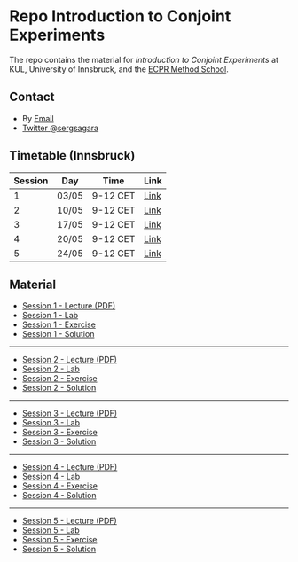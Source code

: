 # Repo Introduction to Conjoint Experiments

The repo contains the material for *Introduction to Conjoint Experiments* at KUL, University of Innsbruck, and the [ECPR Method School](https://ecpr.eu/Events/Event/PanelDetails/9125). 

## Contact

- By [Email](mailto:alberto.stefanelli@kuleuven.be)
- [Twitter @sergsagara](https://twitter.com/sergsagara)

## Timetable (Innsbruck)

Session|Day|Time|Link 
--|-----|--------|----
1|03/05|9-12 CET| [Link]()
2|10/05|9-12 CET| [Link]()
3|17/05|9-12 CET| [Link]()
4|20/05|9-12 CET| [Link]()
5|24/05|9-12 CET| [Link]()


## Material

- [Session 1 - Lecture (PDF)](https://albertostefanelli.github.io/conjoint_class/session_1/lecture/html/conjoint_lecture_01.pdf)
- [Session 1 - Lab](https://albertostefanelli.github.io/conjoint_class/session_1/lab/html/conjoint_lab_1.html)
- [Session 1 - Exercise](https://albertostefanelli.github.io/conjoint_class/session_1/exercise/html/conjoint_exercise_1.html)
- [Session 1 - Solution](https://albertostefanelli.github.io/conjoint_class/session_1/solutions/html/conjoint_solutions_1.html)

---

- [Session 2 - Lecture (PDF)](https://albertostefanelli.github.io/conjoint_class/session_2/lecture/html/conjoint_lecture_02.pdf)
- [Session 2 - Lab](https://albertostefanelli.github.io/conjoint_class/session_2/lab/html/conjoint_lab_2.html)
- [Session 2 - Exercise](https://albertostefanelli.github.io/conjoint_class/session_2/exercise/html/conjoint_exercise_2.html)
- [Session 2 - Solution]()

---

- [Session 3 - Lecture (PDF)](https://albertostefanelli.github.io/conjoint_class/session_3/lecture/html/conjoint_lecture_03.pdf)
- [Session 3 - Lab](https://albertostefanelli.github.io/conjoint_class/session_3/lab/html/conjoint_lab_3.html)
- [Session 3 - Exercise](https://albertostefanelli.github.io/conjoint_class/session_3/exercise/html/conjoint_exercise_3.html)
- [Session 3 - Solution]()

---

- [Session 4 - Lecture (PDF)](https://albertostefanelli.github.io/conjoint_class/session_4/lecture/html/conjoint_lecture_04.pdf)
- [Session 4 - Lab](https://albertostefanelli.github.io/conjoint_class/session_4/lab/html/conjoint_lab_4.html)
- [Session 4 - Exercise](https://albertostefanelli.github.io/conjoint_class/session_4/exercise/html/conjoint_exercise_4.html)
- [Session 4 - Solution](https://albertostefanelli.github.io/conjoint_class/session_4/solutions/html/conjoint_solutions_4.html)

---

- [Session 5 - Lecture (PDF)](https://albertostefanelli.github.io/conjoint_class/session_5/lecture/html/conjoint_lecture_05.pdf)
- [Session 5 - Lab](https://albertostefanelli.github.io/conjoint_class/session_5/lab/html/conjoint_lab_5.html)
- [Session 5 - Exercise](https://albertostefanelli.github.io/conjoint_class/session_5/exercise/html/conjoint_exercise_5.html)
- [Session 5 - Solution](https://albertostefanelli.github.io/conjoint_class/session_5/solutions/html/conjoint_solutions_5.html)

